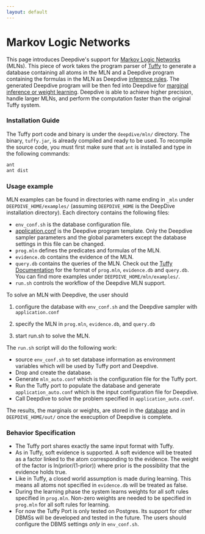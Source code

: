 ```yaml
---
layout: default
---
```


# Markov Logic Networks

This page introduces Deepdive's support for [Markov Logic
Networks](http://en.wikipedia.org/wiki/Markov_logic_network) (MLNs). This piece of
work takes the program parser of [Tuffy](http://i.stanford.edu/hazy/hazy/tuffy/)
to generate a database containing all atoms in the MLN and a Deepdive program
containing the formulas in the MLN as Deepdive [inference
rules](../basics/inference_rules.html). The generated Deepdive program will be
then fed into Deepdive for [marginal inference or weight
learning](../general/inference.html). Deepdive is able to achieve higher
precision, handle larger MLNs, and perform the computation faster than the
original Tuffy system.


### Installation Guide

The Tuffy port code and binary is under the `deepdive/mln/` directory. The binary,
`tuffy.jar`, is already compiled and ready to be used. To recompile the source
code, you must first make sure that `ant` is installed and type in the following
commands:

```bash
ant
ant dist
```

### Usage example

MLN examples can be found in directories with name ending in `_mln` under
`DEEPDIVE_HOME/examples/` (assuming `DEEPDIVE_HOME` is the DeepDive installation
directory). Each directory contains the following files:

- `env_conf.sh` is the database configuration file.
- [application.conf](../basics/configuration.html) is the Deepdive program
	template. Only the Deepdive sampler parameters and the global parameters
	except the database settings in this file can be changed.
- `prog.mln` defines the predicates and formulas of the MLN.
- `evidence.db` contains the evidence of the MLN.
- `query.db` contains the queries of the MLN. Check out the [Tuffy
	Documentation](http://i.stanford.edu/hazy/tuffy/doc/) for the format of
	`prog.mln`, `evidence.db` and `query.db`. You can find more examples under
	`DEEPDIVE_HOME/mln/examples/`.
- `run.sh` controls the workflow of the Deepdive MLN support.

To solve an MLN with Deepdive, the user should 

1) configure the database with `env_conf.sh` and the Deepdive sampler with
`application.conf`

2) specify the MLN in `prog.mln`, `evidence.db`, and `query.db` 

3) start run.sh to solve the MLN.

The `run.sh` script will do the following work:

- source `env_conf.sh` to set database information as environment variables
	which will be used by Tuffy port and Deepdive.
- Drop and create the database.
- Generate `mln_auto.conf` which is the configuration file for the Tuffy port.
- Run the Tuffy port to populate the database and generate
	`application_auto.conf` which is the input configuration file for Deepdive.
- Call Deepdive to solve the problem specified in `application_auto.conf`.

The results, the marginals or weights, are stored in the
[database](reserved_tables.html) and in `DEEPDIVE_HOME/out/` once the execuption
of Deepdive is complete.

### Behavior Specification

- The Tuffy port shares exactly the same input format with Tuffy.
- As in Tuffy, soft evidence is supported. A soft evidence will be treated as a
	factor linked to the atom corresponding to the evidence. The weight of the
	factor is ln(prior/(1-prior)) where prior is the possibility that the
	evidence holds true.
- Like in Tuffy, a closed world assumption is made during learning. This means
	all atoms not specified in `evidence.db` will be treated as false.
- During the learning phase the system learns weights for all soft rules
	specified in `prog.mln`. Non-zero weights are needed to be specified in
	`prog.mln` for all soft rules for learning.
- For now the Tuffy Port is only tested on Postgres. Its support for other DBMSs
	will be developed and tested in the future. The users should configure the
	DBMS settings *only* in `env_conf.sh`.
